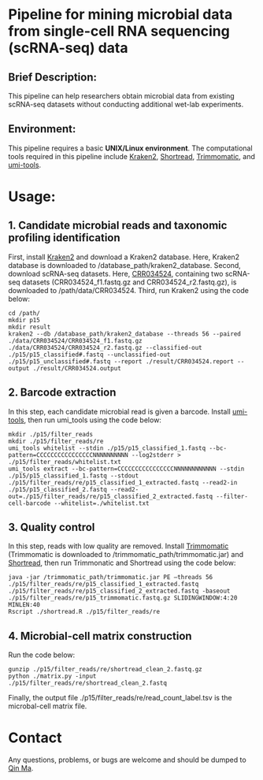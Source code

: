 ﻿# Pipeline for mining microbial data from single-cell RNA sequencing (scRNA-seq) data #
## Brief Description: ##
This pipeline can help researchers obtain microbial data from existing scRNA-seq datasets without conducting additional wet-lab experiments. 
## Environment: ##
This pipeline requires a basic **UNIX/Linux environment**. The computational tools required in this pipeline include [Kraken2](https://github.com/DerrickWood/kraken2), [Shortread](https://bioconductor.org/packages/release/bioc/html/ShortRead.html), [Trimmomatic](http://www.usadellab.org/cms/?page=trimmomatic), and [umi-tools](https://github.com/CGATOxford/UMI-tools). 
# Usage: #
## 1. Candidate microbial reads and taxonomic profiling identification ##
First, install [Kraken2](https://github.com/DerrickWood/kraken2) and download a Kraken2 database. Here,  Kraken2 database is downloaded to /database_path/kraken2_database. Second, download scRNA-seq datasets. Here, [CRR034524](https://ngdc.cncb.ac.cn/gsa/browse/CRA001160/CRR034524), containing two scRNA-seq datasets (CRR034524_f1.fastq.gz and CRR034524_r2.fastq.gz), is downloaded to /path/data/CRR034524. Third, run Kraken2 using the code below:
 
    cd /path/
    mkdir p15 
    mkdir result
	kraken2 --db /database_path/kraken2_database --threads 56 --paired ./data/CRR034524/CRR034524_f1.fastq.gz ./data/CRR034524/CRR034524_r2.fastq.gz --classified-out ./p15/p15_classified#.fastq --unclassified-out ./p15/p15_unclassified#.fastq --report ./result/CRR034524.report --output ./result/CRR034524.output

## 2. Barcode extraction ##
In this step, each candidate microbial read is given a barcode.
Install [umi-tools](https://github.com/CGATOxford/UMI-tools), then run umi_tools using the code below:

	mkdir ./p15/filter_reads
	mkdir ./p15/filter_reads/re
	umi_tools whitelist --stdin ./p15/p15_classified_1.fastq --bc-pattern=CCCCCCCCCCCCCCCCNNNNNNNNNN --log2stderr > ./p15/filter_reads/whitelist.txt
	umi_tools extract --bc-pattern=CCCCCCCCCCCCCCCCNNNNNNNNNNNN --stdin ./p15/p15_classified_1.fastq --stdout ./p15/filter_reads/re/p15_classified_1_extracted.fastq --read2-in ./p15/p15_classified_2.fastq --read2-out=./p15/filter_reads/re/p15_classified_2_extracted.fastq --filter-cell-barcode --whitelist=./whitelist.txt

## 3. Quality control ##
In this step, reads with low quality are removed. 
Install [Trimmomatic](http://www.usadellab.org/cms/?page=trimmomatic) (Trimmomatic is downloaded to /trimmomatic_path/trimmomatic.jar) and [Shortread](https://bioconductor.org/packages/release/bioc/html/ShortRead.html), then run Trimmonatic and Shortread using the code below:

	java -jar /trimmomatic_path/trimmomatic.jar PE –threads 56 ./p15/filter_reads/re/p15_classified_1_extracted.fastq ./p15/filter_reads/re/p15_classified_2_extracted.fastq -baseout ./p15/filter_reads/re/p15_trimmomatic.fastq.gz SLIDINGWINDOW:4:20 MINLEN:40
	Rscript ./shortread.R ./p15/filter_reads/re
	
## 4. Microbial-cell matrix construction ##
 Run the code below:
```
gunzip ./p15/filter_reads/re/shortread_clean_2.fastq.gz
python ./matrix.py -input ./p15/filter_reads/re/shortread_clean_2.fastq
```
Finally, the output file ./p15/filter_reads/re/read_count_label.tsv is the microbal-cell matrix file.
# Contact #
Any questions, problems, or bugs are welcome and should be dumped to [Qin Ma](mailto:Qin.Ma@osumc.edu).
